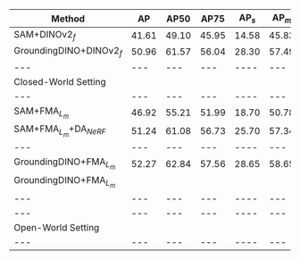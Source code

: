| Method | AP | AP50 | AP75 | AP$_s$ | AP$_m$ | AP$_l$ |
| --- | --- | --- | --- | ---- | --- |--- |
SAM+DINOv2$_f$ | 41.61 | 49.10 | 45.95 | 14.58 | 45.83 | 69.14 |
GroundingDINO+DINOv2$_f$ | 50.96 | 61.57 | 56.04 | 28.30 | 57.49 | 70.91|
| --- | --- | --- | --- | ---- | --- |--- |
| Closed-World Setting |
| --- | --- | --- | --- | ---- | --- |--- |
SAM+FMA$_{L_{m}}$ | 46.92 | 55.21 | 51.99 | 18.70 | 50.78 | 73.29 |
SAM+FMA$_{L_{m}}$+DA$_{NeRF}$ | 51.24 | 61.08 | 56.73 | 25.70 | 57.34 | 77.97 | 
| --- | --- | --- | --- | ---- | --- |--- |
GroundingDINO+FMA$_{L_{m}}$ | 52.27 | 62.84 | 57.56 | 28.65 | 58.65 | 71.63 |
GroundingDINO+FMA$_{L_{m}}$ | | | | | | |
| --- | --- | --- | --- | ---- | --- |--- |
| --- | --- | --- | --- | ---- | --- |--- |
| Open-World Setting |
| --- | --- | --- | --- | ---- | --- |--- |

